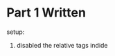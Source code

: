 Part 1 Written
=================

setup:
1. disabled the relative tags indide <style> 
2. added <link rel="stylesheet" href ="part1.css">
     
backgroud:
1. set background to be yellow-ish
2. reset margin of the body

header tags:
1. changed the font inside tags h1, h2 to be Didot
2. changed the font inside tags h3, h4, h5, h6 to be Georgia
3. changed color of text inside tags h1 and h2 to be brown-ish
4. changed the font size of tags h1, h2, h3

paragraph:
1. changed font size in tag p to be 18px
2. added text indentation to each paragraph (2em)

image & image captions:
1. adjusted the margin of the image
2. added border to the images
3. centered the image
4. added background to the image captions
5. changed the color of text in the captions
6. changed the padding


Assignment: CSS Hell
====================

You will skin 3 project gutenberg stories with custom CSS.

You will skin 2 versions of a possible professional homepage for your
self with 2 versions of CSS.

Read requirements.org

Read this comic http://theoatmeal.com/comics/design_hell

git clone https://github.com/abramhindle/CMPUT404-assignment-css-hell.git

License/Copyright
=================

Textual content is copyright Abram Hindle (C) 2013 under the CC-BY-SA
4.0 unported license. Attribution should be a hyperlink to the
repository and (C) 2013 Abram Hindle visibile in the text.

Code is licensed under the Apache 2.0 license.

Copyright 2022 Zihan Su.

Licensed under the Apache License, Version 2.0 (the "License");
you may not use this file except in compliance with the License.
You may obtain a copy of the License at

     http://www.apache.org/licenses/LICENSE-2.0

Unless required by applicable law or agreed to in writing, software
distributed under the License is distributed on an "AS IS" BASIS,
WITHOUT WARRANTIES OR CONDITIONS OF ANY KIND, either express or implied.
See the License for the specific language governing permissions and
limitations under the License.

